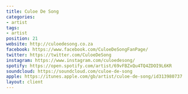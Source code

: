 ```yaml
---
title: Culoe De Song
categories:
- artist
tags:
- artist
position: 21
website: http://culoedesong.co.za
facebook: https://www.facebook.com/CuloeDeSongFanPage/
twitter: https://twitter.com/CuloeDeSong
instagram: https://www.instagram.com/culoedesong/
spotify: https://open.spotify.com/artist/69vFBZxQu4TQ4ZDOI9L6KR
soundcloud: https://soundcloud.com/culoe-de-song
apple: https://itunes.apple.com/gb/artist/culoe-de-song/id313980737
layout: client
---
```


